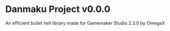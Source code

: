 # Danmaku Project v0.0.0
An efficient bullet hell library made for Gamemaker Studio 2.3.0 by OmegaX
